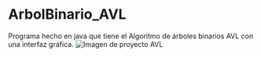 # ArbolBinario_AVL
Programa hecho en java que tiene el Algoritmo de árboles binarios AVL con una interfaz gráfica.
![Imagen de proyecto AVL](https://github.com/rszaldumbide/ArbolBinario_AVL/assets/104150751/b7c915d7-0e04-4e45-a1f9-55c601565c60)
